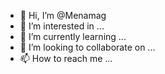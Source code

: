 - 👋 Hi, I’m @Menamag
- 👀 I’m interested in ...
- 🌱 I’m currently learning ...
- 💞️ I’m looking to collaborate on ...
- 📫 How to reach me ...

<!---
Menamag/Menamag is a ✨ special ✨ repository because its `README.md` (this file) appears on your GitHub profile.
You can click the Preview link to take a look at your changes.
--->
